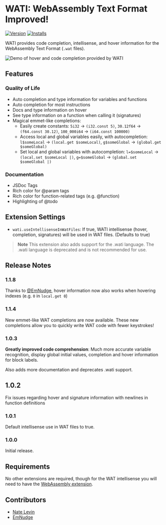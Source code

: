 # WATI: WebAssembly Text Format Improved!

[![Version](https://img.shields.io/visual-studio-marketplace/v/natelevin.wati?label=Version%3A)](https://marketplace.visualstudio.com/items?itemName=natelevin.wati)
[![Installs](https://img.shields.io/visual-studio-marketplace/i/natelevin.wati?label=Installs%3A)](https://marketplace.visualstudio.com/items?itemName=natelevin.wati)

WATI provides code completion, intellisense, and hover information for the WebAssembly Text Format (`.wat` files).

![Demo of hover and code completion provided by WATI](https://raw.githubusercontent.com/NateLevin1/wati/main/extension/demo.gif)

## Features

### Quality of Life

- Auto completion and type information for variables and functions
- Auto completion for most instructions
- Docs and type information on hover
- See type information on a function when calling it (signatures)
- Magical emmet-like completions:
  - Easily create constants: `5i32` -> `(i32.const 5)`, `30.12f64` -> `(f64.const 30.12)`, `100_000i64` -> `(i64.const 100000)`
  - Access local and global variables easily, with autocompletion: `l$someLocal` -> `(local.get $someLocal)`, `g$someGlobal` -> `(global.get $someGlobal)`
  - Set local and global variables with autocompletion: `l=$someLocal` -> `(local.set $someLocal |)`, `g=$someGlobal` -> `(global.set $someGlobal |)`

### Documentation

- JSDoc Tags
- Rich color for @param tags
- Rich color for function-related tags (e.g. @function)
- Highlighting of @todo

## Extension Settings

- `wati.useIntellisenseInWatFiles`: If true, WATI
  intellisense (hover, completion, signatures) will be used
  in WAT files. (Defaults to true)

> **Note**
> This extension also adds support for the .wati language. The .wati language is deprecated and is not recommended for use.

## Release Notes

### 1.1.8

Thanks to [@EmNudge](https://github.com/EmNudge), hover information now also works when hovering indexes (e.g. `0` in `local.get 0`)

### 1.1.4

New emmet-like WAT completions are now available. These new completions allow you to quickly write WAT code with fewer keystrokes!

### 1.0.3

**Greatly improved code comprehension**: Much more accurate variable recognition, display global initial values, completion and hover information for block labels.

Also adds more documentation and deprecates .wati support.

## 1.0.2

Fix issues regarding hover and signature information with newlines in function definitions

### 1.0.1

Default intellisense use in WAT files to true.

### 1.0.0

Initial release.

## Requirements

No other extensions are required, though for the WAT intellisense you will need to have the
[WebAssembly extension](https://marketplace.visualstudio.com/items?itemName=dtsvet.vscode-wasm).

## Contributors

- [Nate Levin](https://github.com/NateLevin1)
- [EmNudge](https://github.com/EmNudge)
